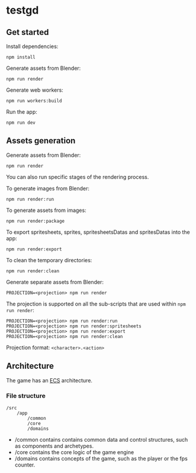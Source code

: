 # testgd

## Get started

Install dependencies:
```
npm install
```

Generate assets from Blender:
```
npm run render
```

Generate web workers:
```
npm run workers:build
```

Run the app:
```
npm run dev
```

## Assets generation

Generate assets from Blender:
```
npm run render
```

You can also run specific stages of the rendering process.

To generate images from Blender:
```
npm run render:run
```

To generate assets from images:
```
npm run render:package
```

To export spritesheets, sprites, spritesheetsDatas and spritesDatas into the app:
```
npm run render:export
```

To clean the temporary directories:
```
npm run render:clean
```

Generate separate assets from Blender:
```
PROJECTION=<projection> npm run render
```

The projection is supported on all the sub-scripts that are used within `npm run render`:

```
PROJECTION=<projection> npm run render:run
PROJECTION=<projection> npm run render:spritesheets
PROJECTION=<projection> npm run render:export
PROJECTION=<projection> npm run render:clean
```

Projection format: `<character>.<action>`

## Architecture

The game has an [ECS](https://en.wikipedia.org/wiki/Entity_component_system) architecture. 

### File structure

```
/src
	/app
		/common
		/core
		/domains
```

- /common contains contains common data and control structures, such as components and archetypes.
- /core contains the core logic of the game engine
- /domains contains concepts of the game, such as the player or the fps counter.